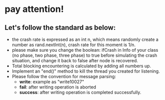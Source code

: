 # pay attention!

## Let's follow the standard as below:
 - the crash rate is expressed as an int n, which means randomly create a number as rand.nextInt(n), crash rate for this moment is 1/n.
 - please make sure you change the boolean: ifCrash in Info of your class (no phase, two phase, three phase) to true before simulating the crash situation, and change it back to false after node is recovered.
 - Total blocking encountering is calculated by adding all numbers up.
 - Implement an "end()" method to kill the thread you created for listening.
 - Please follow the convention for message parsing:
   - **write<value>**: example as "write10027"
   - **fail**: after writing operation is aborted 
   - **success**: after writing operation is completed successfully.
 
 

 